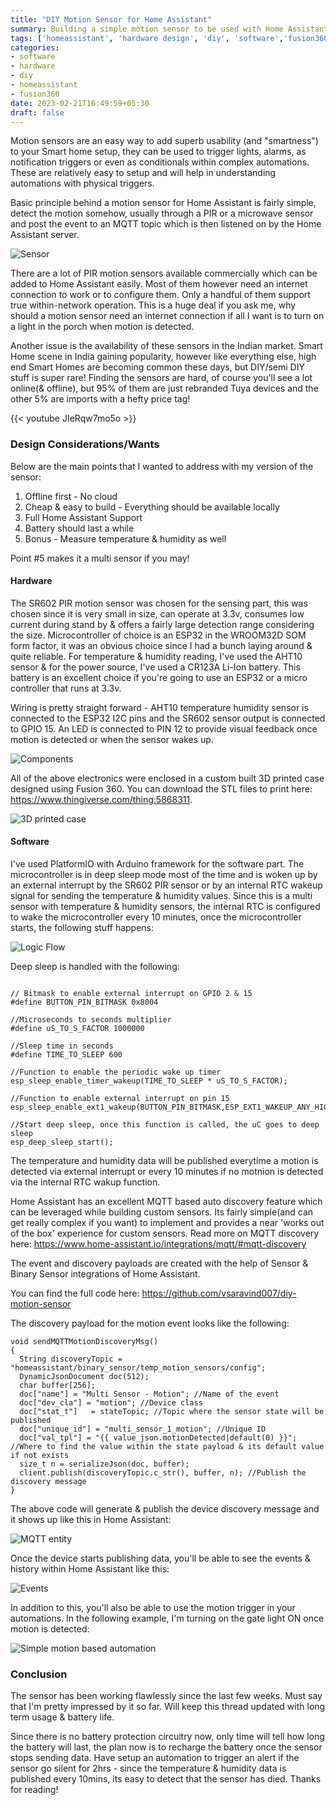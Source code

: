 ```yaml
---
title: "DIY Motion Sensor for Home Assistant"
summary: Building a simple motion sensor to be used with Home Assistant automations.
tags: ['homeassistant', 'hardware design', 'diy', 'software','fusion360']
categories:
- software
- hardware
- diy
- homeassistant
- fusion360
date: 2023-02-21T16:49:59+05:30
draft: false
---
```


Motion sensors are an easy way to add superb usability (and "smartness") to your Smart home setup, they can be used to trigger lights, alarms, as notification triggers or even as conditionals within complex automations. These are relatively easy to setup and will help in understanding automations with physical triggers.

Basic principle behind a motion sensor for Home Assistant is fairly simple, detect the motion somehow, usually through a PIR or a microwave sensor and post the event to an MQTT topic which is then listened on by the Home Assistant server.

![Sensor](/assets/images/diy-motion-sensor-for-home-assistant/motion_sensor_1.jpeg)

There are a lot of PIR motion sensors available commercially which can be added to Home Assistant easily. Most of them however need an internet connection to work or to configure them. Only a handful of them support true within-network operation. This is a huge deal if you ask me, why should a motion sensor need an internet connection if all I want is to turn on a light in the porch when motion is detected. 


Another issue is the availability of these sensors in the Indian market. Smart Home scene in India gaining popularity, however like everything else, high end Smart Homes are becoming common these days, but DIY/semi DIY stuff is super rare! Finding the sensors are hard, of course you'll see a lot online(& offline), but 95% of them are just rebranded Tuya devices and the other 5% are imports with a hefty price tag!

{{< youtube JIeRqw7mo5o >}}

### Design Considerations/Wants
Below are the main points that I wanted to address with my version of the sensor:
1. Offline first - No cloud
2. Cheap & easy to build - Everything should be available locally
3. Full Home Assistant Support
4. Battery should last a while
5. Bonus - Measure temperature & humidity as well

Point #5 makes it a multi sensor if you may!

#### Hardware
The SR602 PIR motion sensor was chosen for the sensing part, this was chosen since it is very small in size, can operate at 3.3v, consumes low current during stand by & offers a fairly large detection range considering the size. Microcontroller of choice is an ESP32 in the WROOM32D SOM form factor, it was an obvious choice since I had a bunch laying around & quite reliable. For temperature & humidity reading, I've used the AHT10 sensor & for the power source, I've used a CR123A Li-Ion battery. This battery is an excellent choice if you're going to use an ESP32 or a micro controller that runs at 3.3v.

Wiring is pretty straight forward - AHT10 temperature humidity sensor is connected to the ESP32 I2C pins and the SR602 sensor output is connected to GPIO 15. An LED is connected to PIN 12 to provide visual feedback once motion is detected or when the sensor wakes up.

![Components](/assets/images/diy-motion-sensor-for-home-assistant/sensor-components.jpg)

All of the above electronics were enclosed in a custom built 3D printed case designed using Fusion 360. You can download the STL files to print here: https://www.thingiverse.com/thing:5868311. 

![3D printed case](/assets/images/diy-motion-sensor-for-home-assistant/motion_sensor_case_fusion360.jpg)

#### Software
I've used PlatformIO with Arduino framework for the software part. The microcontroller is in deep sleep mode most of the time and is woken up by an external interrupt by the SR602 PIR sensor or by an internal RTC wakeup signal for sending the temperature & humidity values. Since this is a multi sensor with temperature & humidity sensors, the internal RTC is configured to wake the microcontroller every 10 minutes, once the microcontroller starts, the following stuff happens:

![Logic Flow](/assets/images/diy-motion-sensor-for-home-assistant/MotionSensor-software-flow.png)

Deep sleep is handled with the following:
```
  
// Bitmask to enable external interrupt on GPIO 2 & 15
#define BUTTON_PIN_BITMASK 0x8004

//Microseconds to seconds multiplier
#define uS_TO_S_FACTOR 1000000 

//Sleep time in seconds
#define TIME_TO_SLEEP 600

//Function to enable the periodic wake up timer
esp_sleep_enable_timer_wakeup(TIME_TO_SLEEP * uS_TO_S_FACTOR);

//Function to enable external interrupt on pin 15
esp_sleep_enable_ext1_wakeup(BUTTON_PIN_BITMASK,ESP_EXT1_WAKEUP_ANY_HIGH);

//Start deep sleep, once this function is called, the uC goes to deep sleep
esp_deep_sleep_start();
```

The temperature and humidity data will be published everytime a motion is detected via external interrupt or every 10 minutes if no motnion is detected via the internal RTC wakup function.

Home Assistant has an excellent MQTT based auto discovery feature which can be leveraged while building custom sensors. Its fairly simple(and can get really complex if you want) to implement and provides a near 'works out of the box' experience for custom sensors. Read more on MQTT discovery here: https://www.home-assistant.io/integrations/mqtt/#mqtt-discovery

The event and discovery payloads are created with the help of Sensor & Binary Sensor integrations of Home Assistant. 

You can find the full code here: https://github.com/vsaravind007/diy-motion-sensor

The discovery payload for the motion event looks like the following:
```
void sendMQTTMotionDiscoveryMsg()
{
  String discoveryTopic = "homeassistant/binary_sensor/temp_motion_sensors/config";
  DynamicJsonDocument doc(512);
  char buffer[256];
  doc["name"] = "Multi Sensor - Motion"; //Name of the event
  doc["dev_cla"] = "motion"; //Device class
  doc["stat_t"]   = stateTopic; //Topic where the sensor state will be published
  doc["unique_id"] = "multi_sensor_1_motion"; //Unique ID
  doc["val_tpl"] = "{{ value_json.motionDetected|default(0) }}"; //Where to find the value within the state payload & its default value if not exists
  size_t n = serializeJson(doc, buffer);
  client.publish(discoveryTopic.c_str(), buffer, n); //Publish the discovery message
}
```

The above code will generate & publish the device discovery message and it shows up like this in Home Assistant:

![MQTT entity](/assets/images/diy-motion-sensor-for-home-assistant/home_assistant-mqtt-entity-for-motion.png)

Once the device starts publishing data, you'll be able to see the events & history within Home Assistant like this:

![Events](/assets/images/diy-motion-sensor-for-home-assistant/home_assistant-sensor-event-history.png)

In addition to this, you'll also be able to use the motion trigger in your automations. In the following example, I'm turning on the gate light ON once motion is detected:

![Simple motion based automation](/assets/images/diy-motion-sensor-for-home-assistant/home_assistant_motion_sensor_automation.png)

### Conclusion
The sensor has been working flawlessly since the last few weeks. Must say that I'm pretty impressed by it so far. Will keep this thread updated with long term usage & battery life.

Since there is no battery protection circuitry now, only time will tell how long the battery will
last, the plan now is to recharge the battery once the sensor stops sending data. Have setup an automation to trigger an alert if the sensor go silent for 2hrs - since the temperature & humidity data is published every 10mins, its easy to detect that the sensor has died.
Thanks for reading!